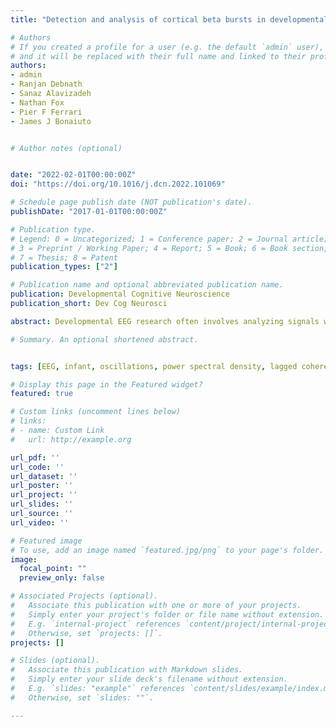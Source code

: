 ```yaml
---
title: "Detection and analysis of cortical beta bursts in developmental EEG data"

# Authors
# If you created a profile for a user (e.g. the default `admin` user), write the username (folder name) here 
# and it will be replaced with their full name and linked to their profile.
authors:
- admin
- Ranjan Debnath
- Sanaz Alavizadeh
- Nathan Fox
- Pier F Ferrari
- James J Bonaiuto


# Author notes (optional)


date: "2022-02-01T00:00:00Z"
doi: "https://doi.org/10.1016/j.dcn.2022.101069"

# Schedule page publish date (NOT publication's date).
publishDate: "2017-01-01T00:00:00Z"

# Publication type.
# Legend: 0 = Uncategorized; 1 = Conference paper; 2 = Journal article;
# 3 = Preprint / Working Paper; 4 = Report; 5 = Book; 6 = Book section;
# 7 = Thesis; 8 = Patent
publication_types: ["2"]

# Publication name and optional abbreviated publication name.
publication: Developmental Cognitive Neuroscience
publication_short: Dev Cog Neurosci

abstract: Developmental EEG research often involves analyzing signals within various frequency bands, based on the assumption that these signals represent oscillatory neural activity. However, growing evidence suggests that certain frequency bands are dominated by transient burst events in single trials rather than sustained oscillations. This is especially true for the beta band, with adult beta burst timing a better predictor of motor behavior than slow changes in average beta amplitude. No developmental research thus far has looked at beta bursts, with techniques used to investigate frequency-specific activity structure rarely even applied to such data. Therefore, we aimed to: i) provide a tutorial for developmental EEG researchers on the application of methods for evaluating the rhythmic versus transient nature of frequency-specific activity; and ii) use these techniques to investigate the existence of sensorimotor beta bursts in infants. We found that beta activity in 12-month-olds did occur in bursts, however differences were also revealed in terms of duration, amplitude, and rate during grasping compared to adults. Application of the techniques illustrated here will be critical for clarifying the functional roles of frequency-specific activity across early development, including the role of beta activity in motor processing and its contribution to differing developmental motor trajectories.

# Summary. An optional shortened abstract.


tags: [EEG, infant, oscillations, power spectral density, lagged coherence, beta bursts]

# Display this page in the Featured widget?
featured: true

# Custom links (uncomment lines below)
# links:
# - name: Custom Link
#   url: http://example.org

url_pdf: ''
url_code: ''
url_dataset: ''
url_poster: ''
url_project: ''
url_slides: ''
url_source: ''
url_video: ''

# Featured image
# To use, add an image named `featured.jpg/png` to your page's folder. 
image:
  focal_point: ""
  preview_only: false

# Associated Projects (optional).
#   Associate this publication with one or more of your projects.
#   Simply enter your project's folder or file name without extension.
#   E.g. `internal-project` references `content/project/internal-project/index.md`.
#   Otherwise, set `projects: []`.
projects: []

# Slides (optional).
#   Associate this publication with Markdown slides.
#   Simply enter your slide deck's filename without extension.
#   E.g. `slides: "example"` references `content/slides/example/index.md`.
#   Otherwise, set `slides: ""`.

---
```



